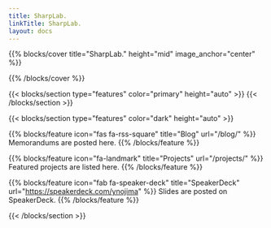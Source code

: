 ```yaml
---
title: SharpLab.
linkTitle: SharpLab.
layout: docs
---
```

{{% blocks/cover title="SharpLab." height="mid" image_anchor="center" %}}

{{% /blocks/cover %}}

{{< blocks/section type="features" color="primary" height="auto" >}}
{{< /blocks/section >}}

{{< blocks/section type="features" color="dark" height="auto" >}}

{{% blocks/feature icon="fas fa-rss-square" title="Blog" url="/blog/" %}}
Memorandums are posted here.
{{% /blocks/feature %}}

{{% blocks/feature icon="fa-landmark" title="Projects" url="/projects/" %}}
Featured projects are listed here.
{{% /blocks/feature %}}

{{% blocks/feature icon="fab fa-speaker-deck" title="SpeakerDeck" url="https://speakerdeck.com/ynojima" %}}
Slides are posted on SpeakerDeck.
{{% /blocks/feature %}}

{{< /blocks/section >}}

